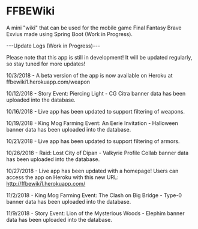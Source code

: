 # FFBEWiki
A mini "wiki" that can be used for the mobile game Final Fantasy Brave Exvius made using Spring Boot (Work in Progress). 

---Update Logs (Work in Progress)---


Please note that this app is still in development! It will be updated regularly, so stay tuned for more updates!


10/3/2018 - A beta version of the app is now available on Heroku at ffbewiki1.herokuapp.com/weapon


10/12/2018 - Story Event: Piercing Light - CG Citra banner data has been uploaded into the database.

10/16/2018 - Live app has been updated to support filtering of weapons.

10/19/2018 - King Mog Farming Event: An Eerie Invitation - Halloween banner data has been uploaded into the database.

10/21/2018 - Live app has been updated to support filtering of armors.

10/26/2018 - Raid: Lost City of Dipan - Valkyrie Profile Collab banner data has been uploaded into the database.

10/27/2018 - Live app has been updated with a homepage! Users can access the app on Heroku with this new URL: http://ffbewiki1.herokuapp.com/

11/2/2018 - King Mog Farming Event: The Clash on Big Bridge - Type-0 banner data has been uploaded into the database.

11/9/2018 - Story Event: Lion of the Mysterious Woods - Elephim banner data has been uploaded into the database.
